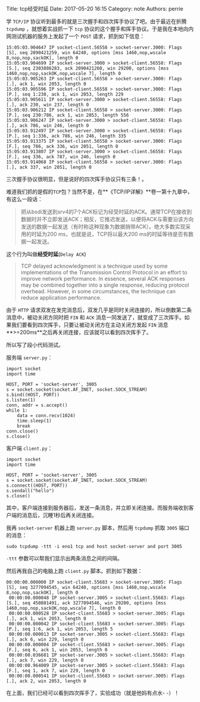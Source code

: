Title: tcp经受时延
Date: 2017-05-20 16:15
Category: note
Authors: perrie

学 `TCP/IP` 协议听到最多的就是三次握手和四次挥手协议了吧。由于最近在折腾 `tcpdump` ，就想着实战抓一下 `tcp` 协议的这个握手和挥手协议。于是我在本地向内网测试机器的服务上发起了一个
 `POST` 请求，抓到如下信息：

	15:05:03.904647 IP socket-client.56558 > socket-server.3000: Flags [S], seq 2090421259, win 64240, options [mss 1460,nop,wscale 8,nop,nop,sackOK], length 0
	15:05:03.904699 IP socket-server.3000 > socket-client.56558: Flags [S.], seq 2303886283, ack 2090421260, win 29200, options [mss 1460,nop,nop,sackOK,nop,wscale 7], length 0
	15:05:03.905263 IP socket-client.56558 > socket-server.3000: Flags [.], ack 1, win 2053, length 0
	15:05:03.905596 IP socket-client.56558 > socket-server.3000: Flags [P.], seq 1:230, ack 1, win 2053, length 229
	15:05:03.905611 IP socket-server.3000 > socket-client.56558: Flags [.], ack 230, win 237, length 0
	15:05:03.906212 IP socket-client.56558 > socket-server.3000: Flags [P.], seq 230:786, ack 1, win 2053, length 556
	15:05:03.906247 IP socket-server.3000 > socket-client.56558: Flags [.], ack 786, win 246, length 0
	15:05:03.912497 IP socket-server.3000 > socket-client.56558: Flags [P.], seq 1:336, ack 786, win 246, length 335
	15:05:03.913375 IP socket-client.56558 > socket-server.3000: Flags [F.], seq 786, ack 336, win 2051, length 0
	15:05:03.913807 IP socket-server.3000 > socket-client.56558: Flags [F.], seq 336, ack 787, win 246, length 0
	15:05:03.914068 IP socket-client.56558 > socket-server.3000: Flags [.], ack 337, win 2051, length 0


三次握手协议很明显，但是说好的四次挥手协议只有三条！。

难道我们抓的是假的`TCP`包？当然不是，在**《TCP/IP详解》**卷一第十九章中，有这么一段话：

> 把从bsdi发送到srv4的7个ACK标记为经受时延的ACK。通常TCP在接收到数据时并不立即发送ACK；相反，它推迟发送，以便将ACK与需要沿该方向发送的数据一起发送（有时称这种现象为数据捎带ACK）。绝大多数实现采用的时延为200 ms，也就是说，TCP将以最大200 ms的时延等待是否有数据一起发送。

这个行为叫做**经受时延**(`Delay ACK`)

> TCP delayed acknowledgment is a technique used by some implementations of the Transmission Control Protocol in an effort to improve network performance. In essence, several ACK responses may be combined together into a single response, reducing protocol overhead. However, in some circumstances, the technique can reduce application performance.

由于 `HTTP` 请求双发在发完消息后，双发几乎是同时关闭连接的，所以倒数第二条消息中，被动关闭方同时把 `FIN` 和 `ACK` 消息一同发送了，就变成了三次挥手。如果我们要看到四次挥手，只要让被动关闭方在主动关闭方发起 `FIN` 消息**>=200ms**之后再关闭连接，应该就可以看到四次挥手了。

所以写了段小代码测试。

服务端 `server.py`：

	import socket
	import time
	
	HOST, PORT = 'socket-server', 3005
	s = socket.socket(socket.AF_INET, socket.SOCK_STREAM)
	s.bind((HOST, PORT))
	s.listen(1)
	conn, addr = s.accept()
	while 1:
	    data = conn.recv(1024)
	    time.sleep(1)
	    break
	conn.close()
	s.close()

客户端 `client.py`：

	import socket
	import time
	
	HOST, PORT = 'socket-server', 3005
	s = socket.socket(socket.AF_INET, socket.SOCK_STREAM)
	s.connect((HOST, PORT))
	s.sendall("hello")
	s.close()

其中，客户端连接到服务器后，发送一条消息，并立即关闭连接。而服务端收到客户端的消息后，沉睡1秒后再关闭连接。

我再 `socket-server` 机器上跑 `server.py` 脚本，然后用 `tcpdump` 抓取 `3005` 端口的消息：

	sudo tcpdump -ttt -i eno1 tcp and host socket-server and port 3005

`-ttt` 参数可以帮我们显示出两条消息之间的间隔。

然后再我自己的电脑上跑 `client.py` 脚本。抓到如下数据：

	00:00:00.000000 IP socket-client.55683 > socket-server.3005: Flags [S], seq 3277094545, win 64240, options [mss 1460,nop,wscale 8,nop,nop,sackOK], length 0
	 00:00:00.000048 IP socket-server.3005 > socket-client.55683: Flags [S.], seq 450801491, ack 3277094546, win 29200, options [mss 1460,nop,nop,sackOK,nop,wscale 7], length 0
	 00:00:00.000528 IP socket-client.55683 > socket-server.3005: Flags [.], ack 1, win 2053, length 0
	 00:00:00.000042 IP socket-client.55683 > socket-server.3005: Flags [P.], seq 1:6, ack 1, win 2053, length 5
	 00:00:00.000013 IP socket-server.3005 > socket-client.55683: Flags [.], ack 6, win 229, length 0
	 00:00:00.000004 IP socket-client.55683 > socket-server.3005: Flags [F.], seq 6, ack 1, win 2053, length 0
	 00:00:00.036681 IP socket-server.3005 > socket-client.55683: Flags [.], ack 7, win 229, length 0
	 00:00:00.964009 IP socket-server.3005 > socket-client.55683: Flags [F.], seq 1, ack 7, win 229, length 0
	 00:00:00.000541 IP socket-client.55683 > socket-server.3005: Flags [.], ack 2, win 2053, length 0

在上面，我们已经可以看到四次挥手了，实验成功（就是他妈有点水- -）！
